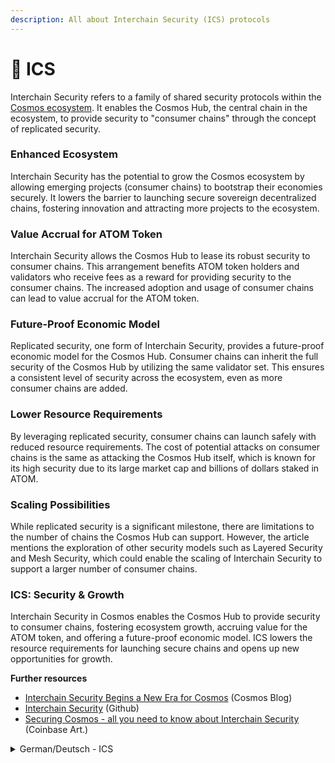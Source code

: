 ```yaml
---
description: All about Interchain Security (ICS) protocols
---
```


# 🔐 ICS

Interchain Security refers to a family of shared security protocols within the [Cosmos ecosystem](../what-is-the-interchain/a-whole-universe.md). It enables the Cosmos Hub, the central chain in the ecosystem, to provide security to "consumer chains" through the concept of replicated security.

### **Enhanced Ecosystem**

Interchain Security has the potential to grow the Cosmos ecosystem by allowing emerging projects (consumer chains) to bootstrap their economies securely. It lowers the barrier to launching secure sovereign decentralized chains, fostering innovation and attracting more projects to the ecosystem.

### **Value Accrual for ATOM Token**

Interchain Security allows the Cosmos Hub to lease its robust security to consumer chains. This arrangement benefits ATOM token holders and validators who receive fees as a reward for providing security to the consumer chains. The increased adoption and usage of consumer chains can lead to value accrual for the ATOM token.

### **Future-Proof Economic Model**

Replicated security, one form of Interchain Security, provides a future-proof economic model for the Cosmos Hub. Consumer chains can inherit the full security of the Cosmos Hub by utilizing the same validator set. This ensures a consistent level of security across the ecosystem, even as more consumer chains are added.

### **Lower Resource Requirements**

By leveraging replicated security, consumer chains can launch safely with reduced resource requirements. The cost of potential attacks on consumer chains is the same as attacking the Cosmos Hub itself, which is known for its high security due to its large market cap and billions of dollars staked in ATOM.

### **Scaling Possibilities**

While replicated security is a significant milestone, there are limitations to the number of chains the Cosmos Hub can support. However, the article mentions the exploration of other security models such as Layered Security and Mesh Security, which could enable the scaling of Interchain Security to support a larger number of consumer chains.

### ICS: Security & Growth

Interchain Security in Cosmos enables the Cosmos Hub to provide security to consumer chains, fostering ecosystem growth, accruing value for the ATOM token, and offering a future-proof economic model. ICS lowers the resource requirements for launching secure chains and opens up new opportunities for growth.



**Further resources**

* [Interchain Security Begins a New Era for Cosmos](https://blog.cosmos.network/interchain-security-begins-a-new-era-for-cosmos-a2dc3c0be63) (Cosmos Blog)
* [Interchain Security](https://github.com/cosmos/gaia/blob/main/docs/interchain-security.md) (Github)
* [Securing Cosmos - all you need to know about Interchain Security](https://www.coinbase.com/cloud/discover/insights-analysis/all-you-need-to-know-about-interchain-security) (Coinbase Art.)



<details>

<summary>German/Deutsch - ICS</summary>

Interchain Security bezieht sich auf eine Familie von gemeinsamen Sicherheitsprotokollen innerhalb des Cosmos Ökosystems. Sie ermöglicht es dem Cosmos Hub, dem zentralen Glied des Ökosystems, durch das Konzept der replizierten Sicherheit "Verbraucherketten" (“consumer chains”) Sicherheit zu bieten.

Die Vorteile von Interchain Security werden in dem Artikel wie folgt umrissen:

### **Verbessertes Ökosystem**

Interchain Security hat das Potenzial, das Cosmos Ökosystem zu vergrößern, indem es aufstrebenden Projekten ermöglicht, ihre Idee sicher zu starten. Es senkt die Hürde für den Start sicherer, souveräner dezentraler Blockchains, fördert die Innovation und bringt mehr Projekte in das Ökosystem.

### **Wertzuwachs für ATOM-Token**

Interchain Security ermöglicht es dem Cosmos Hub, seine robuste Sicherheit an Verbraucherketten zu vermieten. Diese Vereinbarung kommt den ATOM-Token-Inhabern und -Validatoren zugute, die für die Bereitstellung von Sicherheit für die Verbraucherketten in Form von Gebühren entlohnt werden. Die zunehmende Akzeptanz und Nutzung von Verbraucherketten soll somit zu einem Wertzuwachs für den ATOM-Token führen.

### **Zukunftssicheres Wirtschaftsmodell**

Durch die sogenannte “replizierte Sicherheit”, eine Form der Interchain-Sicherheit, bietet ein zukunftssicheres Wirtschaftsmodell für den Cosmos Hub. Verbraucherketten können die volle Sicherheit des Cosmos Hub nutzen, indem sie dieselben Validatoren für ihre Blockchain nutzen können. Dies gewährleistet ein einheitliches Sicherheitsniveau im gesamten Ökosystem, auch wenn weitere Verbraucherketten hinzukommen.

### **Geringere Ressourcenanforderungen**

Durch den Einsatz von replizierter Sicherheit können Verbraucherketten mit geringerem Ressourcenbedarf sicher gestartet werden. Die Kosten potenzieller Angriffe auf Verbraucherketten entsprechen denen eines Angriffs auf den Cosmos Hub selbst, der aufgrund seiner hohen Marktkapitalisierung und der Milliarden von Dollar, die in ATOM angelegt sind, eine hohe Sicherheit bieten kann.

### **Skalierungsmöglichkeiten**

Die replizierte Sicherheit ist zwar ein bedeutender Meilenstein, aber die Anzahl der Blockchains, die der Cosmos Hub unterstützen kann, ist begrenzt. Es wird an zusätzlichen Sicherheitsmodellen gearbeitet, die die Skalierung der Interchain Security zur Unterstützung einer größeren Anzahl von Verbraucherketten ermöglichen sollen - beispielsweise mithilfe von Layered Security und Mesh Security.

### ICS: Sicherheit & Wachstum&#x20;

Interchain Security in Cosmos ermöglicht es dem Cosmos Hub, Sicherheit für Consumer Chains zu bieten, das Wachstum des Ökosystems zu fördern, einen Wert für den ATOM-Token zu schaffen und ein zukunftssicheres Wirtschaftsmodell anzubieten. ICS senkt die Ressourcenanforderungen für den Start sicherer Chains und eröffnet neue Möglichkeiten für Wachstum.

</details>
